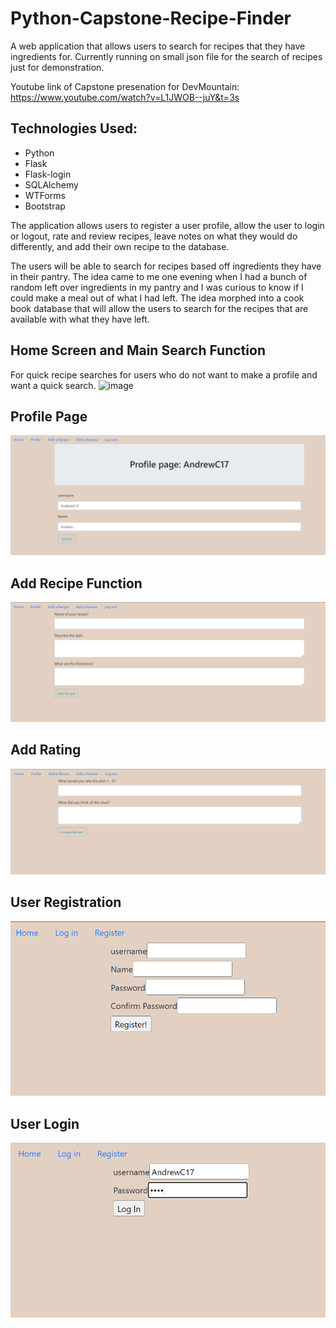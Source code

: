 # Python-Capstone-Recipe-Finder
A web application that allows users to search for recipes that they have ingredients for. Currently running on small json file for the search of recipes just for demonstration.

Youtube link of Capstone presenation for DevMountain: https://www.youtube.com/watch?v=L1JWOB--juY&t=3s

## Technologies Used:
* Python
* Flask
* Flask-login
* SQLAlchemy
* WTForms
* Bootstrap

The application allows users to register a user profile, allow the user to login or logout, rate and review recipes, leave notes on what they would do differently, and add their own recipe to the database. 

The users will be able to search for recipes based off ingredients they have in their pantry. The idea came to me one evening when I had a bunch of random left over ingredients in my pantry and I was curious to know if I could make a meal out of what I had left. The idea morphed into a cook book database that will allow the users to search for the recipes that are available with what they have left.  

## Home Screen and Main Search Function
For quick recipe searches for users who do not want to make a profile and want a quick search.
![image](https://user-images.githubusercontent.com/66842994/216785231-2eb2922c-b7df-4056-9612-4cdde642463d.png)

## Profile Page
![image](images/profile-page.png)

## Add Recipe Function
![image](images/add-recipe.png)

## Add Rating
![image](images/add-review.png)

## User Registration
![image](images/registration.png)

## User Login
![image](images/login.png)
